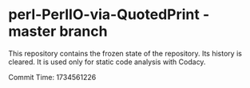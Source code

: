 # perl-PerlIO-via-QuotedPrint - master branch

This repository contains the frozen state of the repository.
Its history is cleared. It is used only for static code
analysis with Codacy.

Commit Time: 1734561226